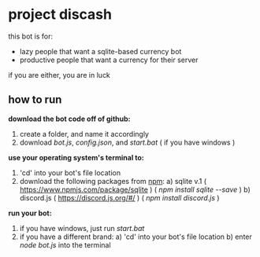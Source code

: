 # project discash

this bot is for:
  - lazy people that want a sqlite-based currency bot
  - productive people that want a currency for their server

if you are either, you are in luck

## how to run
**download the bot code off of github:**
  1. create a folder, and name it accordingly
  2. download *bot.js*, *config.json*, and *start.bat* ( if you have windows )

**use your operating system's terminal to:**
  1. 'cd' into your bot's file location
  2. download the following packages from [npm](https://www.npmjs.com/):
      a) sqlite v.1 ( https://www.npmjs.com/package/sqlite )
        ( *npm install sqlite --save* )
      b) discord.js ( https://discord.js.org/#/ )
        ( *npm install discord.js* )

**run your bot:**
 1. if you have windows, just run *start.bat*
 2. if you have a different brand:
   a) 'cd' into your bot's file location
   b) enter *node bot.js* into the terminal

